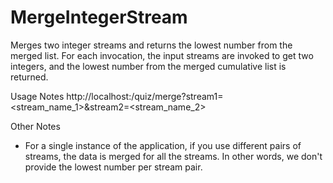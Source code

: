 # MergeIntegerStream
Merges two integer streams and returns the lowest number from the merged list. For each invocation, the input streams are invoked to get two integers, and the lowest number from the merged cumulative list is returned.

Usage Notes
http://localhost:<port>/quiz/merge?stream1=<stream_name_1>&stream2=<stream_name_2>

Other Notes
- For a single instance of the application, if you use different pairs of streams, the data is merged for all the streams. In other words, we don't provide the lowest number per stream pair.
